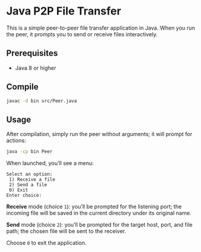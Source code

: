 # Java P2P File Transfer

This is a simple peer-to-peer file transfer application in Java. When you run the peer, it prompts you to send or receive files interactively.

## Prerequisites

- Java 8 or higher

## Compile

```bash
javac -d bin src/Peer.java
```

## Usage

After compilation, simply run the peer without arguments; it will prompt for actions:

```bash
java -cp bin Peer
```

When launched, you’ll see a menu:

```
Select an option:
 1) Receive a file
 2) Send a file
 0) Exit
Enter choice:
```

**Receive** mode (choice `1`): you’ll be prompted for the listening port; the incoming file will be saved in the current directory under its original name.  

**Send** mode (choice `2`): you’ll be prompted for the target host, port, and file path; the chosen file will be sent to the receiver.

Choose `0` to exit the application.